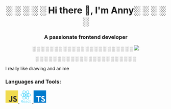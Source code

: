 <h1 align="center">░	░	░	░	░	Hi there 💫, I'm Anny░	░	░	░	░	</h1>
<h3 align="center">A passionate frontend developer</h3>
<p align="center">
 ░	░	░	░	░	░	░	░	░	░	░	░	░	░	░	░	░	░	░	░	░	░	░
 <img src="https://static.wikia.nocookie.net/liberproeliis/images/c/cd/6e18ea3334642036ea4f2ae79c1249c3b46d9194_hq.gif/revision/latest?cb=20180815221615&path-prefix=pt-br" target="_blank" rel="noreferrer"> 
 <p align="center">
 ░	░	░	░	░	░	░	░	░	░	░	░	░	░	░	░	░	░	░	░	░	░	░
</p>
<p>I really like drawing and anime</p>
<h3 align="left">Languages and Tools:</h3>
<p align="left"> <a href="https://developer.mozilla.org/en-US/docs/Web/JavaScript" target="_blank" rel="noreferrer"> <img src="https://raw.githubusercontent.com/devicons/devicon/master/icons/javascript/javascript-original.svg" alt="javascript" width="40" height="40"/> </a> <a href="https://reactjs.org/" target="_blank" rel="noreferrer"> <img src="https://raw.githubusercontent.com/devicons/devicon/master/icons/react/react-original-wordmark.svg" alt="react" width="40" height="40"/> </a> <a href="https://www.typescriptlang.org/" target="_blank" rel="noreferrer"> <img src="https://raw.githubusercontent.com/devicons/devicon/master/icons/typescript/typescript-original.svg" alt="typescript" width="40" height="40"/> </a> </p>

